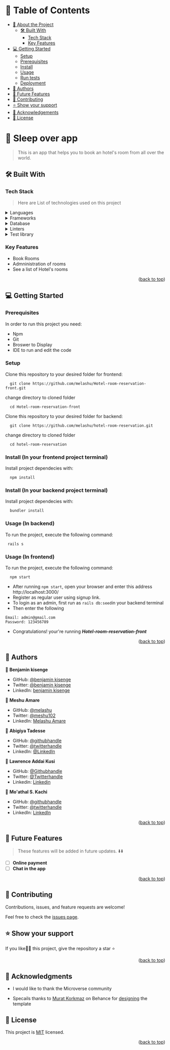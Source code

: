 <a name="readme-top"></a>

<!-- TABLE OF CONTENTS -->

# 📗 Table of Contents

- [📖 About the Project](#about-project)
  - [🛠 Built With](#built-with)
    - [Tech Stack](#tech-stack)
    - [Key Features](#key-features)
- [💻 Getting Started](#getting-started)
  - [Setup](#setup)
  - [Prerequisites](#prerequisites)
  - [Install](#install)
  - [Usage](#usage)
  - [Run tests](#run-tests)
  - [Deployment](#triangular_flag_on_post-deployment)
- [👥 Authors](#authors)
- [🔭 Future Features](#future-features)
- [🤝 Contributing](#contributing)
- [⭐️ Show your support](#support)
- [🙏 Acknowledgements](#acknowledgements)
- [📝 License](#license)

<!-- PROJECT DESCRIPTION -->

# 📖 Sleep over app  <a name="about-project"></a>

> This is an app that helps you to book an hotel's room from all over the world.

## 🛠 Built With <a name="built-with"></a>

### Tech Stack <a name="tech-stack"></a>

> Here are List of technologies used on this project

<details>
  <summary>Languages</summary>
  <ul>
    <li><a href="https://ruby-lang.org/en">Ruby</a></li>
    <li><a href="https://javascript.com/">JavaScript</a></li>
    <li><a href="https://html.spec.whatwg.org/multipage/">HTML</a></li>
    <li><a href="https://www.w3.org/TR/CSS/#css">CSS</a></li>
  </ul>
</details>

<details>
  <summary>Frameworks</summary>
  <ul>
    <li><a href="https://reactjs.org/">React</a></li>
    <li><a href="https://redux.js.org/">Redux</a></li>
    <li><a href="https://rubyonrails.org/">Ruby on Rails</a></li>
  </ul>
</details>

<details>
<summary>Database</summary>
  <ul>
    <li><a href="https://www.postgresql.org/">PostgreSQL</a></li>
  </ul>
</details>

<details>
<summary>Linters</summary>
  <ul>
    <li><a href="https://www.rubocop.org/">Rubocop</a></li>
    <li><a href="https://www.stylelint.io/">Stylelint</a></li>
  </ul>
</details>

<details>
<summary>Test library</summary>
  <ul>
    <li><a href="https://www.rspec.info/">Rspec</a></li>
    <li><a href="https://jestjs.io/">Jest</a></li>
  </ul>
</details>

<!-- Features -->

### Key Features <a name="key-features"></a>

- Book Rooms
- Admninistration of rooms
- See a list of Hotel's rooms

<p align="right">(<a href="#readme-top">back to top</a>)</p>

## 💻 Getting Started <a name="getting-started"></a>

### Prerequisites

In order to run this project you need:

- Npm
- Git
- Broswer to Display
- IDE to run and edit the code

### Setup

Clone this repository to your desired folder for frontend:

```
  git clone https://github.com/melashu/Hotel-room-reservation-front.git
```

change directory to cloned folder

```
  cd Hotel-room-reservation-front
```

Clone this repository to your desired folder for backend:

```
  git clone https://github.com/melashu/hotel-room-reservation.git
```

change directory to cloned folder

```
  cd hotel-room-reservation
```

### Install (In your frontend project terminal)

Install project dependecies with:

```
  npm install
```

### Install (In your backend project terminal)

Install project dependecies with:

```
  bundler install
```


### Usage (In backend)

To run the project, execute the following command:

```
 rails s
```

### Usage (In frontend)

To run the project, execute the following command:

```
  npm start
```

- After running `npm start`, open your browser and enter this address http://localhost:3000/
- Register as regular user using signup link. 
- To login as an admin, first run as `rails db:seed`in your backend terminal
- Then enter the following  

```
Email: admin@gmail.com
Password: 123456789
```


- Congratulations! your're running **_Hotel-room-reservation-front_**

<p align="right">(<a href="#readme-top">back to top</a>)</p>

<!-- AUTHORS -->

## 👥 Authors <a name="authors"></a>

👤 **Benjamin kisenge**

- GitHub: [@benjamin kisenge](https://github.com/iambenkis)
- Twitter: [@benjamin kisenge](https://twitter.com/iambenkis)
- LinkedIn: [benjamin kisenge](https://www.linkedin.com/in/ben-kisenge/)

👤 **Meshu Amare**

- GitHub: [@melashu](https://github.com/melashu)
- Twitter: [@meshu102](https://twitter.com/meshu102)
- LinkedIn: [Melashu Amare](https://www.linkedin.com/in/melashu-amare/)

👤 **Abigiya Tadesse**

- GitHub: [@githubhandle](https://github.com/AbigiyaTY)
- Twitter: [@twitterhandle](https://twitter.com/AbigiyaTY)
- LinkedIn: [@LinkedIn](https://www.linkedin.com/in/AbigiyaTY)

👤 **Lawrence Addai Kusi**
 - GitHub: [@Githubhandle](https://github.com/kusiLaw)
 - Twitter: [@Twitterhandle](https://twitter.com/kusilaw)
 - Linkedin: [Linkedin](https://www.linkedin.com/in/lawrence-kusi-55a662104)

 👤 **Mo'athal S. Kachi**

- GitHub: [@githubhandle](https://github.com/Moathal)
- Twitter: [@twitterhandle](https://twitter.com/mo_athal)
- LinkedIn: [LinkedIn](https://linkedin.com/in/moathalkachi)

<p align="right">(<a href="#readme-top">back to top</a>)</p>

<!-- FUTURE FEATURES -->

## 🔭 Future Features <a name="future-features"></a>

> These features will be added in future updates. ⬇️⬇️

- [ ] **Online payment**
- [ ] **Chat in the app**

<p align="right">(<a href="#readme-top">back to top</a>)</p>

<!-- CONTRIBUTING -->

## 🤝 Contributing <a name="contributing"></a>

Contributions, issues, and feature requests are welcome!

Feel free to check the [issues page](../../issues/).

<!-- SUPPORT -->

## ⭐️ Show your support <a name="support"></a>

If you like👍🏽 this project, give the repository a star ⭐

<p align="right">(<a href="#readme-top">back to top</a>)</p>

<!-- ACKNOWLEDGEMENTS -->

## 🙏 Acknowledgments <a name="acknowledgements"></a>

- I would like to thank the Microverse community

- Specails thanks to [Murat Korkmaz](https://www.behance.net/muratk) on Behance for [designing](https://www.behance.net/gallery/26425031/Vespa-Responsive-Redesign) the template

<!-- LICENSE -->

## 📝 License <a name="license"></a>

This project is [MIT](./LICENSE) licensed.

<p align="right">(<a href="#readme-top">back to top</a>)</p>
